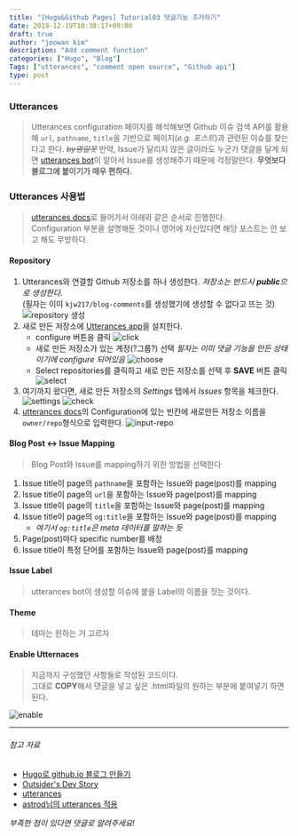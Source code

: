 ```yaml
---
title: "[Hugo&Github Pages] Tutorial03 댓글기능 추가하기"
date: 2019-12-19T10:38:17+09:00
draft: true
author: "joowan kim"
description: "Add comment function"
categories: ["Hugo", "Blog"]
Tags: ["utterances", "comment open source", "Github api"]
type: post
---
```


### Utterances
> Utterances configuration 페이지를 해석해보면 Github 이슈 검색 API를 활용해 `url`, `pathname`, `title`을 기반으로 페이지(*e.g. 포스트*)과 관련된 이슈를 찾는다고 한다. ~~*by영알못*~~
> 만약, Issue가 달리지 않은 글이라도 누군가 댓글을 달게 되면 [utterances bot](https://github.com/utterances-bot)이 알아서 Issue를 생성해주기 때문에 걱정말란다.
> **무엇보다 블로그에 붙이기가 매우 편하다.**

### Utterances 사용법
> [utterances docs](https://utteranc.es/)로 들어가서 아래와 같은 순서로 진행한다.  
> Configuration 부분을 설명해둔 것이니 영어에 자신있다면 해당 포스트는 안 보고 해도 무방하다.
#### Repository
1. Utterances와 연결할 Github 저장소를 하나 생성한다. _저장소는 반드시 **public**으로 생성한다._  
(필자는 이미 `kjw217/blog-comments`를 생성했기에 생성할 수 없다고 뜨는 것)
![repository 생성](/images/post/hugo/create-comment-repos.png)
1. 새로 만든 저장소에 [Utterances app](https://github.com/apps/utterances)을 설치한다.
    * configure 버튼을 클릭
    ![click](/images/post/hugo/click-configure.png#center100)
    * 새로 만든 저장소가 있는 계정(?그룹?) 선택 *필자는 이미 댓글 기능을 만든 상태이기에 configure 되어있음*
    ![choose](/images/post/hugo/choose-account.png#center100)
    * Select repositories를 클릭하고 새로 만든 저장소를 선택 후 **SAVE** 버튼 클릭
    ![select](/images/post/hugo/select-repositories.png)
1. 여기까지 왔다면, 새로 만든 저장소의 *Settings* 탭에서 *Issues* 항목을 체크한다.
    ![settings](/images/post/hugo/settings-tab.png#center100)
    ![check](/images/post/hugo/check-issue.png)
1. [utterances docs](https://utteranc.es/)의 Configuration에 있는 빈칸에 새로만든 저장소 이름을 `owner/repo`형식으로 입력한다.
    ![input-repo](/images/post/hugo/input-repo.png)
#### Blog Post ↔️ Issue Mapping  
> Blog Post와 Issue를 mapping하기 위한 방법을 선택한다  
1. Issue title이 page의 `pathname`을 포함하는 Issue와 page(post)를 mapping
1. Issue title이 page의 `url`을 포함하는 Issue와 page(post)를 mapping
1. Issue title이 page의 `title`을 포함하는 Issue와 page(post)를 mapping
1. Issue title이 page의 `og:title`을 포함하는 Issue와 page(post)를 mapping
    * *여기서 `og:title`은 meta 데이터를 말하는 듯*
1. Page(post)마다 specific number를 배정
1. Issue title이 특정 단어를 포함하는 Issue와 page(post)를 mapping
#### Issue Label  
> utterances bot이 생성할 이슈에 붙을 Label의 이름을 짓는 것이다.
#### Theme  
> 테마는 원하는 거 고르자
#### Enable Utternaces
> 지금까지 구성했던 사항들로 작성된 코드이다.  
> 그대로 **COPY**해서 댓글을 넣고 싶은 .html파일의 원하는 부분에 붙여넣기 하면 된다.    

![enable](/images/post/hugo/enable.png)
    
---
###### 참고 자료  
- [Hugo로 github.io 블로그 만들기](https://github.com/Integerous/Integerous.github.io)
- [Outsider's Dev Story](https://blog.outsider.ne.kr/1356?category=1)
- [utterances](https://utteranc.es/)
- [astrod님의 utterances 적용](http://astrod.github.io/etc/2018/05/28/utterances-%EC%A0%81%EC%9A%A9/)

*부족한 점이 있다면 댓글로 알려주세요!*
